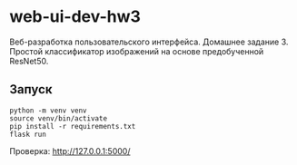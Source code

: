 # web-ui-dev-hw3
Веб-разработка пользовательского интерфейса. Домашнее задание 3.
Простой классификатор изображений на основе предобученной ResNet50.

## Запуск
```
python -m venv venv
source venv/bin/activate
pip install -r requirements.txt
flask run
```
Проверка: http://127.0.0.1:5000/
